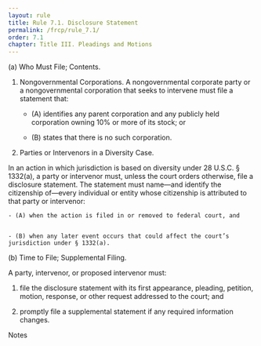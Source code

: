 ```yaml
---
layout: rule
title: Rule 7.1. Disclosure Statement
permalink: /frcp/rule_7.1/
order: 7.1
chapter: Title III. Pleadings and Motions
---
```


(a) Who Must File; Contents.


1. Nongovernmental Corporations. A nongovernmental corporate party or a nongovernmental corporation that seeks to intervene must file a statement that:


    - (A) identifies any parent corporation and any publicly held corporation owning 10% or more of its stock; or


    - (B) states that there is no such corporation.


2. Parties or Intervenors in a Diversity Case.


In an action in which jurisdiction is based on diversity under 28 U.S.C. § 1332(a), a party or intervenor must, unless the court orders otherwise, file a disclosure statement. The statement must name—and identify the citizenship of—every individual or entity whose citizenship is attributed to that party or intervenor:


    - (A) when the action is filed in or removed to federal court, and


    - (B) when any later event occurs that could affect the court’s jurisdiction under § 1332(a).


(b) Time to File; Supplemental Filing.


A party, intervenor, or proposed intervenor must:


1. file the disclosure statement with its first appearance, pleading, petition, motion, response, or other request addressed to the court; and


2. promptly file a supplemental statement if any required information changes.


Notes
